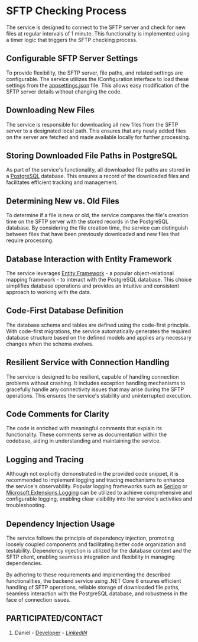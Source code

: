 # SFTP Checking Process

The service is designed to connect to the SFTP server and check for new files at regular intervals of 1 minute. This functionality is implemented using a timer logic that triggers the SFTP checking process.

## Configurable SFTP Server Settings

To provide flexibility, the SFTP server, file paths, and related settings are configurable. The service utilizes the IConfiguration interface to load these settings from the [appsettings.json](./appsettings.json) file. This allows easy modification of the SFTP server details without changing the code.

## Downloading New Files

The service is responsible for downloading all new files from the SFTP server to a designated local path. This ensures that any newly added files on the server are fetched and made available locally for further processing.

## Storing Downloaded File Paths in PostgreSQL

As part of the service's functionality, all downloaded file paths are stored in a [PostgreSQL](https://www.postgresql.org/) database. This ensures a record of the downloaded files and facilitates efficient tracking and management.

## Determining New vs. Old Files

To determine if a file is new or old, the service compares the file's creation time on the SFTP server with the stored records in the PostgreSQL database. By considering the file creation time, the service can distinguish between files that have been previously downloaded and new files that require processing.

## Database Interaction with Entity Framework

The service leverages [Entity Framework](https://docs.microsoft.com/en-us/ef/core/) - a popular object-relational mapping framework - to interact with the PostgreSQL database. This choice simplifies database operations and provides an intuitive and consistent approach to working with the data.

## Code-First Database Definition

The database schema and tables are defined using the code-first principle. With code-first migrations, the service automatically generates the required database structure based on the defined models and applies any necessary changes when the schema evolves.

## Resilient Service with Connection Handling

The service is designed to be resilient, capable of handling connection problems without crashing. It includes exception handling mechanisms to gracefully handle any connectivity issues that may arise during the SFTP operations. This ensures the service's stability and uninterrupted execution.

## Code Comments for Clarity

The code is enriched with meaningful comments that explain its functionality. These comments serve as documentation within the codebase, aiding in understanding and maintaining the service.

## Logging and Tracing

Although not explicitly demonstrated in the provided code snippet, it is recommended to implement logging and tracing mechanisms to enhance the service's observability. Popular logging frameworks such as [Serilog](https://serilog.net/) or [Microsoft.Extensions.Logging](https://docs.microsoft.com/en-us/aspnet/core/fundamentals/logging/?view=aspnetcore-6.0) can be utilized to achieve comprehensive and configurable logging, enabling clear visibility into the service's activities and troubleshooting.

## Dependency Injection Usage

The service follows the principle of dependency injection, promoting loosely coupled components and facilitating better code organization and testability. Dependency injection is utilized for the database context and the SFTP client, enabling seamless integration and flexibility in managing dependencies.

By adhering to these requirements and implementing the described functionalities, the backend service using .NET Core 6 ensures efficient handling of SFTP operations, reliable storage of downloaded file paths, seamless interaction with the PostgreSQL database, and robustness in the face of connection issues.


## PARTICIPATED/CONTACT

1. Daniel - [Developer](https://www.greatsampleresume.com/job-responsibilities/it-developer-responsibilities/) - *[LinkedIN](https://www.linkedin.com/in/danielsvas/)*
